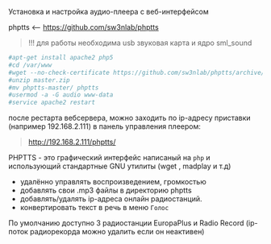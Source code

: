 Установка и настройка аудио-плеера с веб-интерфейсом

phptts <-- https://github.com/sw3nlab/phptts

> !!! для работы необходима usb звуковая карта и ядро sml_sound

```php
#apt-get install apache2 php5
#cd /var/www
#wget --no-check-certificate https://github.com/sw3nlab/phptts/archive/refs/heads/master.zip
#unzip master.zip
#mv phptts-master/ phptts
#usermod -a -G audio www-data
#service apache2 restart
```

после рестарта вебсервера, можно заходить по ip-адресу приставки (например 192.168.2.111) в панель управления плеером:
>http://192.168.2.111/phptts/

PHPTTS - это графический интерфейс написаный на `php` и использующий стандартные GNU утилиты (wget , madplay и т.д)
+ удалённо управлять воспроизведением, громкостью
+ добавлять свои .mp3 файлы в директорию phptts 
+ добавлять/удалять ip-адреса онлайн радиостанций.
+ конвертировать текст в речь в меню `Голос`

По умолчанию доступно 3 радиостанции EuropaPlus и Radio Record (ip-поток радиорекорда можно удалить если он неактивен)
